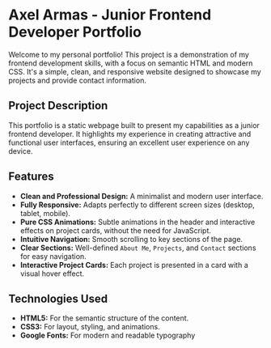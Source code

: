 # Axel Armas - Junior Frontend Developer Portfolio

Welcome to my personal portfolio! This project is a demonstration of my frontend development skills, with a focus on semantic HTML and modern CSS. It's a simple, clean, and responsive website designed to showcase my projects and provide contact information.

## Project Description

This portfolio is a static webpage built to present my capabilities as a junior frontend developer. It highlights my experience in creating attractive and functional user interfaces, ensuring an excellent user experience on any device.

## Features

* **Clean and Professional Design:** A minimalist and modern user interface.
* **Fully Responsive:** Adapts perfectly to different screen sizes (desktop, tablet, mobile).
* **Pure CSS Animations:** Subtle animations in the header and interactive effects on project cards, without the need for JavaScript.
* **Intuitive Navigation:** Smooth scrolling to key sections of the page.
* **Clear Sections:** Well-defined `About Me`, `Projects`, and `Contact` sections for easy navigation.
* **Interactive Project Cards:** Each project is presented in a card with a visual hover effect.

## Technologies Used

* **HTML5:** For the semantic structure of the content.
* **CSS3:** For layout, styling, and animations.
* **Google Fonts:** For modern and readable typography
